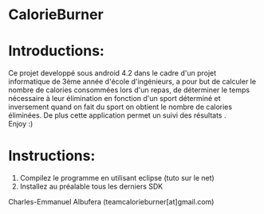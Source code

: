 CalorieBurner
============



Introductions:
=============
Ce projet developpé sous android 4.2 dans le cadre d'un projet informatique de 3ème année d'école d'ingénieurs, 
a pour but de calculer le nombre de calories consommées lors d'un repas, de déterminer le temps nécessaire
à leur élimination en fonction d'un sport déterminé et inversement quand on fait du sport on obtient le nombre de 
calories éliminées. De plus cette application permet un suivi des résultats .
<br> Enjoy :)

Instructions:
=============
1. Compilez le programme en utilisant eclipse (tuto sur le net)
2. Installez au préalable tous les derniers SDK

Charles-Emmanuel Albufera (teamcalorieburner[at]gmail.com)
